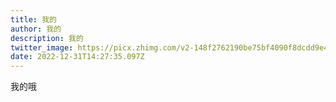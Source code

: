 ```yaml
---
title: 我的
author: 我的
description: 我的
twitter_image: https://picx.zhimg.com/v2-148f2762190be75bf4090f8dcdd9e4c7_1440w.jpg
date: 2022-12-31T14:27:35.097Z
---
```

我的哦﻿